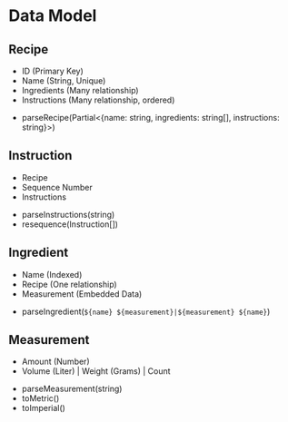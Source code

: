 # Data Model

## Recipe

* ID (Primary Key)
* Name (String, Unique)
* Ingredients (Many relationship)
* Instructions (Many relationship, ordered)

+ parseRecipe(Partial<{name: string, ingredients: string[], instructions: string}>)

## Instruction

* Recipe
* Sequence Number
* Instructions

+ parseInstructions(string)
+ resequence(Instruction[])

## Ingredient

* Name (Indexed)
* Recipe (One relationship)
* Measurement (Embedded Data)

+ parseIngredient(`${name} ${measurement}|${measurement} ${name}`)

## Measurement

* Amount (Number)
* Volume (Liter) | Weight (Grams) | Count

+ parseMeasurement(string)
+ toMetric()
+ toImperial()
